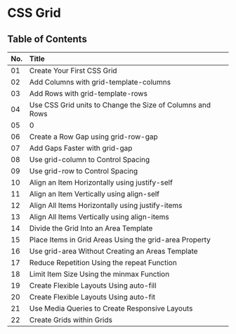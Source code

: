# CSS Grid
## Table of Contents

No. | Title |
| ------------- |:-------------| 
01 | Create Your First CSS Grid
02 | Add Columns with grid-template-columns
03 | Add Rows with grid-template-rows
04 | Use CSS Grid units to Change the Size of Columns and Rows
05 | 0 | Create a Column Gap Using grid-column-gap
06 | Create a Row Gap using grid-row-gap
07 | Add Gaps Faster with grid-gap
08 | Use grid-column to Control Spacing
09 | Use grid-row to Control Spacing
10 | Align an Item Horizontally using justify-self
11 | Align an Item Vertically using align-self
12 | Align All Items Horizontally using justify-items
13 | Align All Items Vertically using align-items
14 | Divide the Grid Into an Area Template
15 | Place Items in Grid Areas Using the grid-area Property
16 | Use grid-area Without Creating an Areas Template
17 | Reduce Repetition Using the repeat Function
18 | Limit Item Size Using the minmax Function
19 | Create Flexible Layouts Using auto-fill
20 | Create Flexible Layouts Using auto-fit
21 | Use Media Queries to Create Responsive Layouts
22 | Create Grids within Grids
